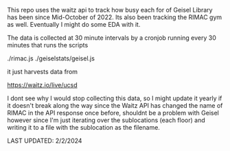 This repo uses the waitz api to track how busy each for of Geisel Library has been since Mid-October of 2022. Its also been tracking the RIMAC gym as well. Eventually I might do some EDA with it.

The data is collected at 30 minute intervals by a cronjob running every 30 minutes that runs the scripts

./rimac.js
./geiselstats/geisel.js

it just harvests data from

https://waitz.io/live/ucsd


I dont see why I would stop collecting this data, so I might update it yearly if it doesn't break along the way since the Waitz API has changed
the name of RIMAC in the API response once before, shouldnt be a problem with Geisel however since I'm just iterating over the sublocations (each floor) and writing it
to a file with the sublocation as the filename.

LAST UPDATED: 2/2/2024
